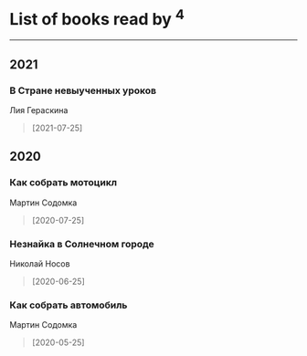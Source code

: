 # List of books read by [](https://www.facebook.com/profile.php?id=2429115410558517)<sup>4</sup>
---

## 2021

### В Стране невыученных уроков
Лия Гераскина
> [2021-07-25] 



## 2020

### Как собрать мотоцикл
Мартин Содомка
> [2020-07-25] 


### Незнайка в Солнечном городе
Николай Носов
> [2020-06-25] 


### Как собрать автомобиль
Мартин Содомка
> [2020-05-25] 



